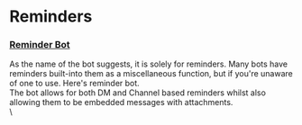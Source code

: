 # Reminders

### [Reminder Bot ](https://top.gg/bot/349920059549941761)

As the name of the bot suggests, it is solely for reminders. Many bots have reminders built-into them as a miscellaneous function, but if you're unaware of one to use. Here's reminder bot. \
The bot allows for both DM and Channel based reminders whilst also allowing them to be embedded messages with attachments. \
\
